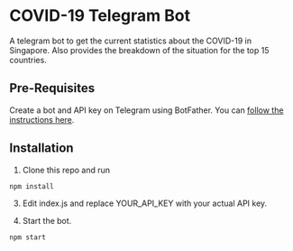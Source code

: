 # COVID-19 Telegram Bot
A telegram bot to get the current statistics about the COVID-19 in Singapore. Also provides the breakdown of the situation for the top 15 countries.

## Pre-Requisites
Create a bot and API key on Telegram using BotFather. You can [follow the instructions here](https://core.telegram.org/bots#6-botfather).

## Installation
1. Clone this repo and run
```
npm install
```

3. Edit index.js and replace YOUR_API_KEY with your actual API key.

4. Start the bot.
```
npm start
```